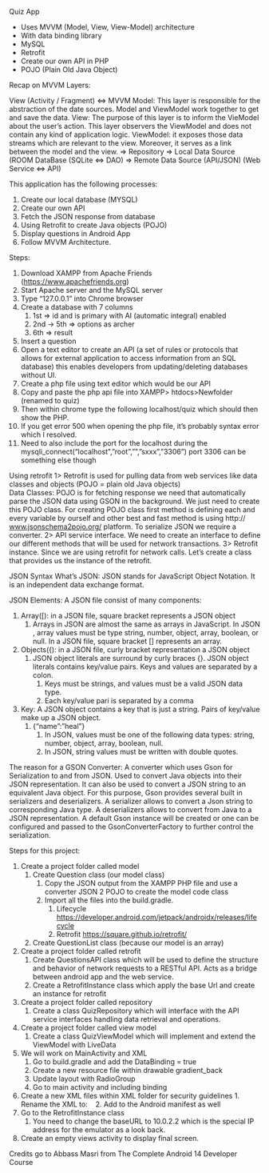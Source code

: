Quiz App
- Uses MVVM (Model, View, View-Model) architecture
- With data binding library
- MySQL
- Retrofit
- Create our own API in PHP
- POJO (Plain Old Java Object)

Recap on MVVM Layers:

View (Activity / Fragment)
	<=> MVVM
		Model: This layer is responsible for the abstraction of the 		date sources. Model and ViewModel work together to get 		and save the data.
		View: The purpose of this layer is to inform the VieModel 		about the user’s action. This layer observers the 				ViewModel and does not contain any kind of application 		logic.
		ViewModel: it exposes those data streams which are 			relevant to the view. Moreover, it serves as a link between 		the model and the view.
		=> Repository
			=> Local Data Source (ROOM DataBase
				(SQLite <=> DAO)
			=> Remote Data Source (API/JSON)
				(Web Service <=> API)  

This application has the following processes:
1. Create our local database (MYSQL)
2. Create our own API
3. Fetch the JSON response from database
4. Using Retrofit to create Java objects (POJO)
5. Display questions in Android App
6. Follow MVVM Architecture.

Steps:
1. Download XAMPP from Apache Friends (https://www.apachefriends.org)
2. Start Apache server and the MySQL server
3. Type “127.0.0.1” into Chrome browser
4. Create a database with 7 columns
    1. 1st => id and is primary with AI (automatic integral) enabled
    2. 2nd -> 5th => options as archer
    3. 6th  => result
5. Insert a question
6. Open a text editor to create an API (a set of rules or protocols that allows for external application to access information from an SQL database) this enables developers from updating/deleting databases without UI.
7. Create a php file using text editor which would be our API
8. Copy and paste the php api file into XAMPP> htdocs>Newfolder (renamed to quiz)
9. Then within chrome type the following localhost/quiz which should then show the PHP.
10. If you get error 500 when opening the php file, it’s probably syntax error which I resolved.
11. Need to also include the port for the localhost during the mysqli_connect(“localhost”,”root”,””,”sxxx”,”3306”) port 3306 can be something else though

Using retrofit
1> Retrofit is used for pulling data from web services like data classes and objects (POJO = plain old Java objects)  
Data Classes: POJO is for fetching response we need that automatically parse the JSON data using GSON in the background. We just need to create this POJO class. For creating POJO class first method is defining each and every variable by ourself and other best and fast method is using http:// www.jsonschema2pojo.org/ platform. To serialize JSON we require a converter.
2> API service interface. We need to create an interface to define our different methods that will be used for network transactions.
3> Retrofit instance. Since we are using retrofit for network calls. Let’s create a class that provides us the instance of the retrofit.

JSON Syntax
What’s JSON: JSON stands for JavaScript Object Notation. It is an independent data exchange format.

JSON Elements:
A JSON file consist of many components:
1. Array([): in a JSON file, square bracket represents a JSON object
    1. Arrays in JSON are almost the same as arrays in JavaScript. In JSON , array values must be type string, number, object, array, boolean, or null. In a JSON file, square bracket [] represents an array.
2. Objects({): in a JSON file, curly bracket representation a JSON object
    1. JSON object literals are surround by curly braces {}. JSON object literals contains key/value pairs. Keys and values are separated by a colon.
        1. Keys must be strings, and values must be a valid JSON data type.
        2. Each key/value pari is separated by a comma
3. Key: A JSON object contains a key that is just a string. Pairs of key/value make up a JSON object.
    1. {“name”:”heal”}
        1. In JSON, values must be one of the following data types: string, number, object, array, boolean, null. 
        2. In JSON, string values must be written with double quotes.

The reason for a GSON Converter:
A converter which uses Gson for Serialization to and from JSON. 
Used to convert Java objects into their JSON representation. It can also be used to convert a JSON string to an equivalent Java object.
For this purpose, Gson provides several built in serializers and deserializers. A serializer allows to convert a Json string to corresponding Java type. A deserializers allows to convert from Java to a JSON representation.
A default Gson instance will be created or one can be configured and passed to the GsonConverterFactory to further control the serialization.

Steps for this project:
1. Create a project folder called model
    1. Create Question class (our model class)
        1. Copy the JSON output from the XAMPP PHP file and use a converter JSON 2 POJO to create the model code class
        2. Import all the files into the build.gradle.
            1. Lifecycle https://developer.android.com/jetpack/androidx/releases/lifecycle
            2. Retrofit https://square.github.io/retrofit/
    2. Create QuestionList class (because our model is an array)
2. Create a project folder called retrofit
    1. Create QuestionsAPI class which will be used to define the structure and behavior of network requests to a RESTful API. Acts as a bridge between android app and the web service.
    2. Create a RetrofitInstance class which apply the base Url and create an instance for retrofit
3. Create a project folder called repository
    1. Create a class QuizRepository which will interface with the API service interfaces handling data retrieval and operations.
4. Create a project folder called view model
    1. Create a class QuizViewModel which will implement and extend the ViewModel with LiveData
5. We will work on MainActivity and XML
    1. Go to build.gradle and add the DataBinding = true
    2. Create a new resource file within drawable gradient_back
    3. Update layout with RadioGroup
    4. Go to main activity and including binding
6. Create a new XML files within XML folder for security guidelines
        1. Rename the XML to: <network-security-config>  </network-security-config>
        2. Add to the Android manifest as well
7. Go to the RetrofitInstance class
    1. You need to change the baseURL to 10.0.2.2 which is the special IP address for the emulator as a look back.
8. Create an empty views activity to display final screen.

Credits go to Abbass Masri
from The Complete Android 14 Developer Course
